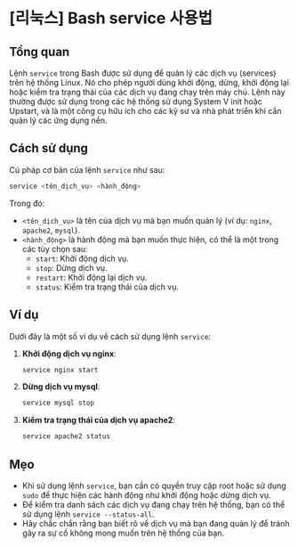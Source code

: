 # [리눅스] Bash service 사용법

## Tổng quan
Lệnh `service` trong Bash được sử dụng để quản lý các dịch vụ (services) trên hệ thống Linux. Nó cho phép người dùng khởi động, dừng, khởi động lại hoặc kiểm tra trạng thái của các dịch vụ đang chạy trên máy chủ. Lệnh này thường được sử dụng trong các hệ thống sử dụng System V init hoặc Upstart, và là một công cụ hữu ích cho các kỹ sư và nhà phát triển khi cần quản lý các ứng dụng nền.

## Cách sử dụng
Cú pháp cơ bản của lệnh `service` như sau:

```bash
service <tên_dịch_vụ> <hành_động>
```

Trong đó:
- `<tên_dịch_vụ>` là tên của dịch vụ mà bạn muốn quản lý (ví dụ: `nginx`, `apache2`, `mysql`).
- `<hành_động>` là hành động mà bạn muốn thực hiện, có thể là một trong các tùy chọn sau:
  - `start`: Khởi động dịch vụ.
  - `stop`: Dừng dịch vụ.
  - `restart`: Khởi động lại dịch vụ.
  - `status`: Kiểm tra trạng thái của dịch vụ.

## Ví dụ
Dưới đây là một số ví dụ về cách sử dụng lệnh `service`:

1. **Khởi động dịch vụ nginx**:
   ```bash
   service nginx start
   ```

2. **Dừng dịch vụ mysql**:
   ```bash
   service mysql stop
   ```

3. **Kiểm tra trạng thái của dịch vụ apache2**:
   ```bash
   service apache2 status
   ```

## Mẹo
- Khi sử dụng lệnh `service`, bạn cần có quyền truy cập root hoặc sử dụng `sudo` để thực hiện các hành động như khởi động hoặc dừng dịch vụ.
- Để kiểm tra danh sách các dịch vụ đang chạy trên hệ thống, bạn có thể sử dụng lệnh `service --status-all`.
- Hãy chắc chắn rằng bạn biết rõ về dịch vụ mà bạn đang quản lý để tránh gây ra sự cố không mong muốn trên hệ thống của bạn.